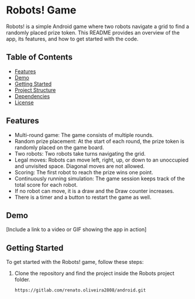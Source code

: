 # Robots! Game

Robots! is a simple Android game where two robots navigate a grid to find a randomly placed prize token. This README provides an overview of the app, its features, and how to get started with the code.

## Table of Contents

- [Features](#features)
- [Demo](#demo)
- [Getting Started](#getting-started)
- [Project Structure](#project-structure)
- [Dependencies](#dependencies)
- [License](#license)

## Features

- Multi-round game: The game consists of multiple rounds.
- Random prize placement: At the start of each round, the prize token is randomly placed on the game board.
- Two robots: Two robots take turns navigating the grid.
- Legal moves: Robots can move left, right, up, or down to an unoccupied and unvisited space. Diagonal moves are not allowed.
- Scoring: The first robot to reach the prize wins one point.
- Continuously running simulation: The game session keeps track of the total score for each robot.
- If no robot can move, it is a draw and the Draw counter increases.
- There is a timer and a button to restart the game as well.

## Demo

[Include a link to a video or GIF showing the app in action]

## Getting Started

To get started with the Robots! game, follow these steps:

1. Clone the repository and find the project inside the Robots project folder.

   ```bash
   https://gitlab.com/renato.oliveira2808/android.git
  
